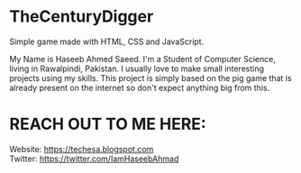 # TheCenturyDigger
Simple game made with HTML, CSS and JavaScript. 

My Name is Haseeb Ahmed Saeed. I'm a Student of Computer Science, living in Rawalpindi, Pakistan. I usually love to make small interesting projects using my skills. This project is simply based on the pig game that is already present on the internet so don't expect anything big from this.

# REACH OUT TO ME HERE:
Website: https://techesa.blogspot.com
<br>Twitter: https://twitter.com/IamHaseebAhmad

